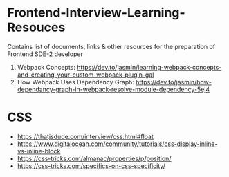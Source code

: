# Frontend-Interview-Learning-Resouces
Contains list of documents, links &amp; other resources for the preparation of Frontend SDE-2 developer

1. Webpack Concepts: https://dev.to/jasmin/learning-webpack-concepts-and-creating-your-custom-webpack-plugin-gal
2. How Webpack Uses Dependency Graph: https://dev.to/jasmin/how-dependancy-graph-in-webpack-resolve-module-dependency-5ej4

# CSS
- https://thatjsdude.com/interview/css.html#float
- https://www.digitalocean.com/community/tutorials/css-display-inline-vs-inline-block
- https://css-tricks.com/almanac/properties/p/position/
- https://css-tricks.com/specifics-on-css-specificity/
